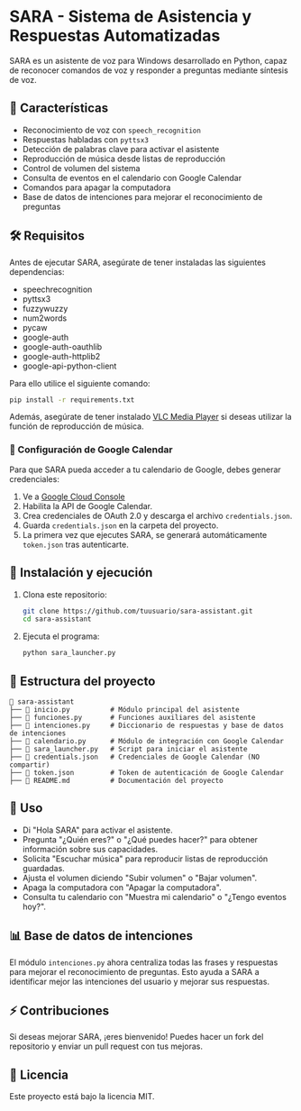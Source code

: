 # SARA - Sistema de Asistencia y Respuestas Automatizadas

SARA es un asistente de voz para Windows desarrollado en Python, capaz de reconocer comandos de voz y responder a preguntas mediante síntesis de voz.

## 📌 Características
- Reconocimiento de voz con `speech_recognition`
- Respuestas habladas con `pyttsx3`
- Detección de palabras clave para activar el asistente
- Reproducción de música desde listas de reproducción
- Control de volumen del sistema
- Consulta de eventos en el calendario con Google Calendar
- Comandos para apagar la computadora
- Base de datos de intenciones para mejorar el reconocimiento de preguntas

## 🛠️ Requisitos
Antes de ejecutar SARA, asegúrate de tener instaladas las siguientes dependencias:
- speechrecognition
- pyttsx3
- fuzzywuzzy
- num2words
- pycaw
- google-auth
- google-auth-oauthlib
- google-auth-httplib2
- google-api-python-client

Para ello utilice el siguiente comando:

```bash
pip install -r requirements.txt

```

Además, asegúrate de tener instalado [VLC Media Player](https://www.videolan.org/) si deseas utilizar la función de reproducción de música.

### 🔑 Configuración de Google Calendar
Para que SARA pueda acceder a tu calendario de Google, debes generar credenciales:
1. Ve a [Google Cloud Console](https://console.cloud.google.com/)
2. Habilita la API de Google Calendar.
3. Crea credenciales de OAuth 2.0 y descarga el archivo `credentials.json`.
4. Guarda `credentials.json` en la carpeta del proyecto.
5. La primera vez que ejecutes SARA, se generará automáticamente `token.json` tras autenticarte.

## 🚀 Instalación y ejecución
1. Clona este repositorio:
   ```bash
   git clone https://github.com/tuusuario/sara-assistant.git
   cd sara-assistant
   ```
2. Ejecuta el programa:
   ```bash
   python sara_launcher.py
   ```

## 📂 Estructura del proyecto
```
📁 sara-assistant
├── 📄 inicio.py          # Módulo principal del asistente
├── 📄 funciones.py       # Funciones auxiliares del asistente
├── 📄 intenciones.py     # Diccionario de respuestas y base de datos de intenciones
├── 📄 calendario.py      # Módulo de integración con Google Calendar
├── 📄 sara_launcher.py   # Script para iniciar el asistente
├── 📄 credentials.json   # Credenciales de Google Calendar (NO compartir)
├── 📄 token.json         # Token de autenticación de Google Calendar
├── 📄 README.md          # Documentación del proyecto
```

## 📝 Uso
- Di "Hola SARA" para activar el asistente.
- Pregunta "¿Quién eres?" o "¿Qué puedes hacer?" para obtener información sobre sus capacidades.
- Solicita "Escuchar música" para reproducir listas de reproducción guardadas.
- Ajusta el volumen diciendo "Subir volumen" o "Bajar volumen".
- Apaga la computadora con "Apagar la computadora".
- Consulta tu calendario con "Muestra mi calendario" o "¿Tengo eventos hoy?".

## 📊 Base de datos de intenciones
El módulo `intenciones.py` ahora centraliza todas las frases y respuestas para mejorar el reconocimiento de preguntas. Esto ayuda a SARA a identificar mejor las intenciones del usuario y mejorar sus respuestas.

## ⚡ Contribuciones
Si deseas mejorar SARA, ¡eres bienvenido! Puedes hacer un fork del repositorio y enviar un pull request con tus mejoras.

## 📜 Licencia
Este proyecto está bajo la licencia MIT.

